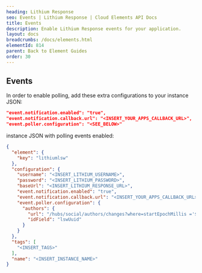 ```yaml
---
heading: Lithium Response
seo: Events | Lithium Response | Cloud Elements API Docs
title: Events
description: Enable Lithium Response events for your application.
layout: docs
breadcrumbs: /docs/elements.html
elementId: 814
parent: Back to Element Guides
order: 30
---
```


## Events

In order to enable polling, add these extra configurations to your instance JSON:

```JSON
"event.notification.enabled": "true",
"event.notification.callback.url": "<INSERT_YOUR_APPS_CALLBACK_URL>",
"event.poller.configuration": "<SEE_BELOW>"
```

instance JSON with polling events enabled:

```json
{
  "element": {
    "key": "lithiumlsw"
  },
  "configuration": {
    "username": "<INSERT_LITHIUM_USERNAME>",
    "password": "<INSERT_LITHIUM_PASSWORD>",
    "baseUrl": "<INSERT_LITHIUM_RESPONSE_URL>",
    "event.notification.enabled": "true",
    "event.notification.callback.url": "<INSERT_YOUR_APPS_CALLBACK_URL>",
    "event.poller.configuration": {
      "authors": {
        "url": "/hubs/social/authors/changes?where=startEpochMillis ='${epoch:ms}'",
        "idField": "lswUuid"
      }
    }
  },
  "tags": [
    "<INSERT_TAGS>"
  ],
  "name": "<INSERT_INSTANCE_NAME>"
}
```

